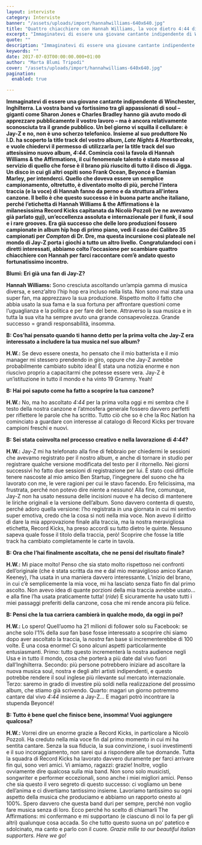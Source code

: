 ```yaml
---
layout: interviste
category: Interviste
banner: "/assets/uploads/import/hannahwilliams-640x640.jpg"
title: "Quattro chiacchiere con Hannah Williams, la voce dietro 4:44 di Jay-Z"
excerpt: "Immaginatevi di essere una giovane cantante indipendente di Winchester, Inghilterra. La vostra band va fortissimo tra gli appassionati di soul – giganti come Sharon Jones e Charles Bradley hanno già avuto modo di apprezzare pubblicamente il vostro lavoro – ma è ancora relativamente sconosciuta tra il grande pubblico. Un bel giorno vi squilla il cellulare:…"
quote: ""
description: "Immaginatevi di essere una giovane cantante indipendente di Winchester, Inghilterra. La vostra band va fortissimo tra gli appassionati di soul – giganti come Sharon Jones e Charles Bradley hanno già avuto modo di apprezzare pubblicamente il vostro lavoro – ma è ancora relativamente sconosciuta tra il grande pubblico. Un bel giorno vi squilla il cellulare:…"
keywords: ""
date: 2017-07-03T00:00:00.000+01:00
author: "Marta Blumi Tripodi"
cover: "/assets/uploads/import/hannahwilliams-640x640.jpg"
pagination:
  enabled: true

---
```


**Immaginatevi di essere una giovane cantante indipendente di Winchester, Inghilterra. La vostra band va fortissimo tra gli appassionati di soul – giganti come Sharon Jones e Charles Bradley hanno già avuto modo di apprezzare pubblicamente il vostro lavoro – ma è ancora relativamente sconosciuta tra il grande pubblico. Un bel giorno vi squilla il cellulare: è Jay-Z e no, non è uno scherzo telefonico. Insieme al suo produttore No I.D. ha scoperto la title track del vostro album, _Late Nights & Heartbreaks_, e vuole chiedervi il permesso di utilizzarla per la title track del suo attesissimo nuovo album, _4:44_. Comincia così la favola di Hannah Williams & the Affirmations, il cui fenomenale talento è stato messo al servizio di quello che forse è il brano più riuscito di tutto il disco di Jigga. Un disco in cui gli altri ospiti sono Frank Ocean, Beyoncé e Damian Marley, per intenderci. Quello che doveva essere un semplice campionamento, oltretutto, è diventato molto di più, perché l’intera traccia (e la voce) di Hannah fanno da perno e da struttura all’intera canzone. Il bello è che questo successo è in buona parte anche italiano, perché l’etichetta di Hannah Williams & the Affirmations è la milanesissima Record Kicks capitanata da Nicolò Pozzoli (ve ne avevamo già parlato [qui](https://hotmc.com/speciale-sharon-jones-intervista-a-nick-recordkicks/)), un’eccellenza assoluta e internazionale per il funk, il soul e i rare grooves. Era già successo che delle loro produzioni fossero campionate in album hip hop di primo piano, vedi il caso dei Calibro 35 campionati per _Compton_ di Dr. Dre, ma questa incursione così plateale nel mondo di Jay-Z porta i giochi a tutto un altro livello.** **Congratulandoci con i diretti interessati, abbiamo colto l’occasione per scambiare quattro chiacchiere con Hannah per farci raccontare com’è andato questo fortunatissimo incontro.**

**Blumi: Eri già una fan di Jay-Z?**

**Hannah Williams:** Sono cresciuta ascoltando un’ampia gamma di musica diversa, e senz’altro l’hip hop era incluso nella lista. Non sono mai stata una super fan, ma apprezzavo la sua produzione. Rispetto molto il fatto che abbia usato la sua fama e la sua fortuna per affrontare questioni come l’uguaglianza e la politica e per fare del bene. Attraverso la sua musica e in tutta la sua vita ha sempre avuto una grande consapevolezza. Grande successo = grandi responsabilità, insomma.

**B: Cos’hai pensato quando ti hanno detto per la prima volta che Jay-Z era interessato a includere la tua musica nel suo album?**

**H.W.:** Se devo essere onesta, ho pensato che il mio batterista e il mio manager mi stessero prendendo in giro, oppure che Jay-Z avrebbe probabilmente cambiato subito idea! È stata una notizia enorme e non riuscivo proprio a capacitarmi che potesse essere vera. Jay-Z è un’istituzione in tutto il mondo e ha vinto 19 Grammy. Yeah!

**B: Hai poi saputo come ha fatto a scoprire la tua canzone?**

**H.W.:** No, ma ho ascoltato _4:44_ per la prima volta oggi e mi sembra che il testo della nostra canzone e l’atmosfera generale fossero davvero perfetti per riflettere le parole che ha scritto. Tutto ciò che so è che la Roc Nation ha cominciato a guardare con interesse al catalogo di Record Kicks per trovare campioni freschi e nuovi.

**B: Sei stata coinvolta nel processo creativo e nella lavorazione di _4:44_?**

**H.W.:** Jay-Z mi ha telefonato alla fine di febbraio per chiedermi le sessioni che avevamo registrato per il nostro album, e anche di tornare in studio per registrare qualche versione modificata del testo per il ritornello. Nei giorni successivi ho fatto due sessioni di registrazione per lui. È stato così difficile tenere nascoste al mio amico Ben Startup, l’ingegnere del suono che ha lavorato con me, le vere ragioni per cui le stavo facendo. Ero felicissima, ma frustrata, perché non potevo dire niente a nessuno! Alla fine, comunque, Jay-Z non ha usato nessuna delle incisioni nuove e ha deciso di mantenere le liriche originali e la versione dell’album. Sono davvero contenta di questo, perché adoro quella versione: l’ho registrata in una giornata in cui mi sentivo super emotiva, credo che la cosa si noti nella mia voce. Non avevo il diritto di dare la mia approvazione finale alla traccia, ma la nostra meravigliosa etichetta, Record Kicks, ha preso accordi su tutto dietro le quinte. Nessuno sapeva quale fosse il titolo della traccia, però! Scoprire che fosse la title track ha cambiato completamente le carte in tavola.

**B: Ora che l’hai finalmente ascoltata, che ne pensi del risultato finale?**

**H.W.:** Mi piace molto! Penso che sia stato molto rispettoso nei confronti dell’originale (che è stata scritta da me e dal mio meraviglioso amico Kanan Keeney), l’ha usata in una maniera davvero interessante. L’inizio del brano, in cui c’è semplicemente la mia voce, mi ha lasciato senza fiato fin dal primo ascolto. Non avevo idea di quante porzioni della mia traccia avrebbe usato… e alla fine l’ha usata praticamente tutta! (_ride_) E sicuramente ha usato tutti i miei passaggi preferiti della canzone, cosa che mi rende ancora più felice.

**B: Pensi che la tua carriera cambierà in qualche modo, da oggi in poi?**

**H.W.:** Lo spero! Quell’uomo ha 21 milioni di follower solo su Facebook: se anche solo l’1% della _sua_ fan base fosse interessato a scoprire chi siamo dopo aver ascoltato la traccia, la _nostra_ fan base si incrementerebbe di 100 volte. È una cosa enorme! Ci sono alcuni aspetti particolarmente entusiasmanti. Primo: tutto questo incrementerà la nostra audience negli Usa e in tutto il mondo, cosa che porterà a più date dal vivo fuori dall’Inghilterra. Secondo: più persone potrebbero iniziare ad ascoltare la nuova musica soul, nostra e degli altri artisti indipendenti, e questo potrebbe rendere il soul inglese più rilevante sul mercato internazionale. Terzo: saremo in grado di investire più soldi nella realizzazione del prossimo album, che stiamo già scrivendo. Quarto: magari un giorno potremmo cantare dal vivo _4:44_ insieme a Jay-Z… E magari potrò incontrare la stupenda Beyoncé!

**B: Tutto è bene quel che finisce bene, insomma! Vuoi aggiungere qualcosa?**

**H.W.:** Vorrei dire un enorme grazie a Record Kicks, in particolare a Nicolò Pozzoli. Ha creduto nella mia voce fin dal primo momento in cui mi ha sentita cantare. Senza la sua fiducia, la sua convinzione, i suoi investimenti e il suo incoraggiamento, non sarei qui a rispondere alle tue domande. Tutta la squadra di Record Kicks ha lavorato davvero duramente per farci arrivare fin qui, sono veri amici. Vi amiamo, ragazzi: grazie! Inoltre, voglio ovviamente dire qualcosa sulla mia band. Non sono solo musicisti, songwriter e performer eccezionali, sono anche i miei migliori amici. Penso che sia questo il vero segreto di questo successo: ci vogliamo un bene dell’anima e ci divertiamo tantissimo insieme. Lavoriamo tantissimo su ogni aspetto della musica che produciamo e abbiamo un rapporto onesto al 100%. Spero davvero che questa band duri per sempre, perché non voglio fare musica senza di loro. Ecco perché ho scelto di chiamarli The Affirmations: mi confermano e mi supportano (e ciascuno di noi lo fa per gli altri) qualunque cosa accada. So che tutto questo suona un po’ patetico e sdolcinato, ma canto e parlo con il cuore. _Grazie mille to our beautiful italian supporters. Here we go!_